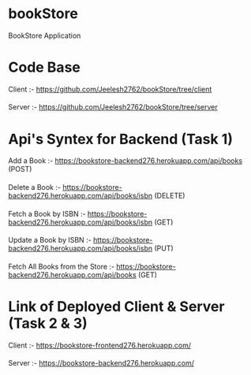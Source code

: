 # bookStore
BookStore Application

# Code Base
Client :- https://github.com/Jeelesh2762/bookStore/tree/client
####
Server :- https://github.com/Jeelesh2762/bookStore/tree/server

# Api's Syntex for Backend (Task 1)
Add a Book :- https://bookstore-backend276.herokuapp.com/api/books (POST)
####
Delete a Book :- https://bookstore-backend276.herokuapp.com/api/books/isbn (DELETE)
####
Fetch a Book by ISBN :- https://bookstore-backend276.herokuapp.com/api/books/isbn (GET)
####
Update a Book by ISBN :- https://bookstore-backend276.herokuapp.com/api/books/isbn (PUT)
####
Fetch All Books from the Store :- https://bookstore-backend276.herokuapp.com/api/books (GET)

# Link of Deployed Client & Server (Task 2 & 3)
Client :- https://bookstore-frontend276.herokuapp.com/
####
Server :- https://bookstore-backend276.herokuapp.com/

